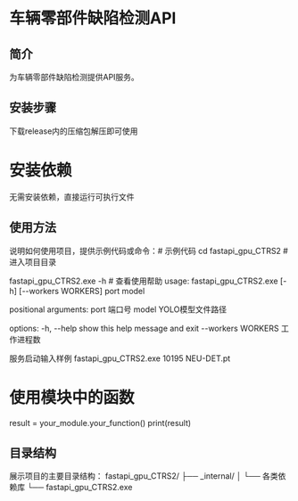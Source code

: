 # 车辆零部件缺陷检测API

## 简介
为车辆零部件缺陷检测提供API服务。

## 安装步骤
下载release内的压缩包解压即可使用

# 安装依赖
无需安装依赖，直接运行可执行文件

## 使用方法
说明如何使用项目，提供示例代码或命令：# 示例代码
cd fastapi_gpu_CTRS2 # 进入项目目录

fastapi_gpu_CTRS2.exe -h # 查看使用帮助
usage: fastapi_gpu_CTRS2.exe [-h] [--workers WORKERS] port model

positional arguments:
  port               端口号
  model              YOLO模型文件路径

options:
  -h, --help         show this help message and exit
  --workers WORKERS  工作进程数

服务启动输入样例
fastapi_gpu_CTRS2.exe 10195 NEU-DET.pt

# 使用模块中的函数
result = your_module.your_function()
print(result)

## 目录结构
展示项目的主要目录结构：
fastapi_gpu_CTRS2/
├── _internal/
│   └── 各类依赖库
└── fastapi_gpu_CTRS2.exe
    

